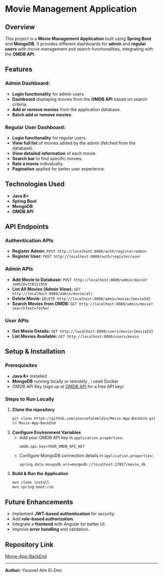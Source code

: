 # Movie Management Application

## Overview
This project is a **Movie Management Application** built using **Spring Boot** and **MongoDB**. It provides different dashboards for **admin** and **regular users** with movie management and search functionalities, integrating with the **OMDB API**.

## Features

### Admin Dashboard:
- **Login functionality** for admin users.
- **Dashboard** displaying movies from the **OMDB API** based on search criteria.
- **Add or remove movies** from the application database.
- **Batch add or remove movies**.

### Regular User Dashboard:
- **Login functionality** for regular users.
- **View full list** of movies added by the admin (fetched from the database).
- **View detailed information** of each movie.
- **Search bar** to find specific movies.
- **Rate a movie** individually.
- **Pagination** applied for better user experience.

## Technologies Used
- **Java 8+**
- **Spring Boot**
- **MongoDB**
- **OMDB API**

## API Endpoints

### Authentication APIs
- **Register Admin:** `POST http://localhost:8080/auth/register/admin`
- **Register User:** `POST http://localhost:8080/auth/register/user`

### Admin APIs
- **Add Movie to Database:** `POST http://localhost:8080/admin/movie?imdbID=tt0111958`
- **List All Movies (Admin View):** `GET http://localhost:8080/admin/movie/all`
- **Delete Movie:** `DELETE http://localhost:8080/admin/movie/{movieId}`
- **Search Movies from OMDB:** `GET http://localhost:8080/admin/movie?searchText=father`

### User APIs
- **Get Movie Details:** `GET http://localhost:8080/users/movie/{movieId}`
- **List Movies Available:** `GET http://localhost:8080/users/movie`

## Setup & Installation

### Prerequisites
- **Java 8+** installed
- **MongoDB** running locally or remotely , i used Docker 
- OMDB API Key (sign up at [OMDB API](https://www.omdbapi.com/) for a free API key)

### Steps to Run Locally
1. **Clone the repository**
   ```sh
   git clone https://github.com/youssefalmeldin/Movie-App-BackEnd.git
   cd Movie-App-BackEnd
   ```
2. **Configure Environment Variables**
   - Add your OMDB API key in `application.properties`:
     ```properties
     omdb.api.key=YOUR_OMDB_API_KEY
     ```
   - Configure MongoDB connection details in `application.properties`:
     ```properties
     spring.data.mongodb.uri=mongodb://localhost:27017/movie_db
     ```
3. **Build & Run the Application**
   ```sh
   mvn clean install
   mvn spring-boot:run
   ```

## Future Enhancements
- Implement **JWT-based authentication** for security.
- Add **role-based authorization**.
- Integrate a **frontend** with Angular for better UI.
- Improve **error handling** and validation.

## Repository Link
[Movie-App-BackEnd](https://github.com/youssefalmeldin/Movie-App-BackEnd)


---
**Author:** Youssef Alm El-Den

